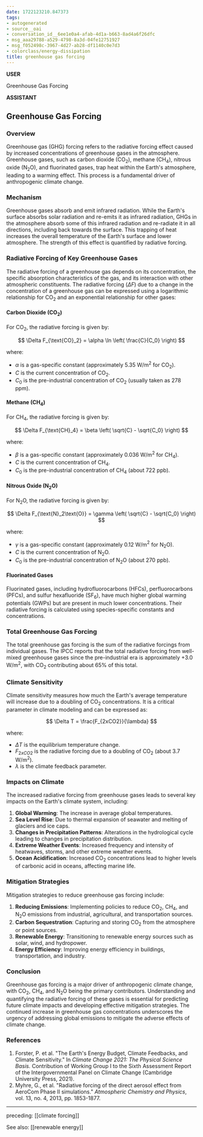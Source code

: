 ```yaml
---
date: 1722123210.847373
tags:
- autogenerated
- source__oai
- conversation_id__6ee1e0a4-afab-4d1a-b663-8ad4a6f26dfc
- msg_aaa29788-a529-4798-8a3d-04fe12751927
- msg_f052498c-3967-4d27-ab28-df1140c0e7d3
- colorclass/energy-dissipation
title: greenhouse gas forcing
---
```


**USER**

Greenhouse Gas Forcing


**ASSISTANT**

## Greenhouse Gas Forcing

### Overview

Greenhouse gas (GHG) forcing refers to the radiative forcing effect caused by increased concentrations of greenhouse gases in the atmosphere. Greenhouse gases, such as carbon dioxide (CO$_2$), methane (CH$_4$), nitrous oxide (N$_2$O), and fluorinated gases, trap heat within the Earth's atmosphere, leading to a warming effect. This process is a fundamental driver of anthropogenic climate change.

### Mechanism

Greenhouse gases absorb and emit infrared radiation. While the Earth's surface absorbs solar radiation and re-emits it as infrared radiation, GHGs in the atmosphere absorb some of this infrared radiation and re-radiate it in all directions, including back towards the surface. This trapping of heat increases the overall temperature of the Earth's surface and lower atmosphere. The strength of this effect is quantified by radiative forcing.

### Radiative Forcing of Key Greenhouse Gases

The radiative forcing of a greenhouse gas depends on its concentration, the specific absorption characteristics of the gas, and its interaction with other atmospheric constituents. The radiative forcing ($\Delta F$) due to a change in the concentration of a greenhouse gas can be expressed using a logarithmic relationship for CO$_2$ and an exponential relationship for other gases:

#### Carbon Dioxide (CO$_2$)

For CO$_2$, the radiative forcing is given by:

$$
\Delta F_{\text{CO}_2} = \alpha \ln \left( \frac{C}{C_0} \right)
$$

where:
- $\alpha$ is a gas-specific constant (approximately 5.35 W/m$^2$ for CO$_2$).
- $C$ is the current concentration of CO$_2$.
- $C_0$ is the pre-industrial concentration of CO$_2$ (usually taken as 278 ppm).

#### Methane (CH$_4$)

For CH$_4$, the radiative forcing is given by:

$$
\Delta F_{\text{CH}_4} = \beta \left( \sqrt{C} - \sqrt{C_0} \right)
$$

where:
- $\beta$ is a gas-specific constant (approximately 0.036 W/m$^2$ for CH$_4$).
- $C$ is the current concentration of CH$_4$.
- $C_0$ is the pre-industrial concentration of CH$_4$ (about 722 ppb).

#### Nitrous Oxide (N$_2$O)

For N$_2$O, the radiative forcing is given by:

$$
\Delta F_{\text{N}_2\text{O}} = \gamma \left( \sqrt{C} - \sqrt{C_0} \right)
$$

where:
- $\gamma$ is a gas-specific constant (approximately 0.12 W/m$^2$ for N$_2$O).
- $C$ is the current concentration of N$_2$O.
- $C_0$ is the pre-industrial concentration of N$_2$O (about 270 ppb).

#### Fluorinated Gases

Fluorinated gases, including hydrofluorocarbons (HFCs), perfluorocarbons (PFCs), and sulfur hexafluoride (SF$_6$), have much higher global warming potentials (GWPs) but are present in much lower concentrations. Their radiative forcing is calculated using species-specific constants and concentrations.

### Total Greenhouse Gas Forcing

The total greenhouse gas forcing is the sum of the radiative forcings from individual gases. The IPCC reports that the total radiative forcing from well-mixed greenhouse gases since the pre-industrial era is approximately +3.0 W/m$^2$, with CO$_2$ contributing about 65% of this total.

### Climate Sensitivity

Climate sensitivity measures how much the Earth's average temperature will increase due to a doubling of CO$_2$ concentrations. It is a critical parameter in climate modeling and can be expressed as:

$$
\Delta T = \frac{F_{2xCO2}}{\lambda}
$$

where:
- $\Delta T$ is the equilibrium temperature change.
- $F_{2xCO2}$ is the radiative forcing due to a doubling of CO$_2$ (about 3.7 W/m$^2$).
- $\lambda$ is the climate feedback parameter.

### Impacts on Climate

The increased radiative forcing from greenhouse gases leads to several key impacts on the Earth's climate system, including:
1. **Global Warming**: The increase in average global temperatures.
2. **Sea Level Rise**: Due to thermal expansion of seawater and melting of glaciers and ice caps.
3. **Changes in Precipitation Patterns**: Alterations in the hydrological cycle leading to changes in precipitation distribution.
4. **Extreme Weather Events**: Increased frequency and intensity of heatwaves, storms, and other extreme weather events.
5. **Ocean Acidification**: Increased CO$_2$ concentrations lead to higher levels of carbonic acid in oceans, affecting marine life.

### Mitigation Strategies

Mitigation strategies to reduce greenhouse gas forcing include:
1. **Reducing Emissions**: Implementing policies to reduce CO$_2$, CH$_4$, and N$_2$O emissions from industrial, agricultural, and transportation sources.
2. **Carbon Sequestration**: Capturing and storing CO$_2$ from the atmosphere or point sources.
3. **Renewable Energy**: Transitioning to renewable energy sources such as solar, wind, and hydropower.
4. **Energy Efficiency**: Improving energy efficiency in buildings, transportation, and industry.

### Conclusion

Greenhouse gas forcing is a major driver of anthropogenic climate change, with CO$_2$, CH$_4$, and N$_2$O being the primary contributors. Understanding and quantifying the radiative forcing of these gases is essential for predicting future climate impacts and developing effective mitigation strategies. The continued increase in greenhouse gas concentrations underscores the urgency of addressing global emissions to mitigate the adverse effects of climate change.

### References

1. Forster, P. et al. "The Earth's Energy Budget, Climate Feedbacks, and Climate Sensitivity." In *Climate Change 2021: The Physical Science Basis.* Contribution of Working Group I to the Sixth Assessment Report of the Intergovernmental Panel on Climate Change (Cambridge University Press, 2021).
2. Myhre, G., et al. "Radiative forcing of the direct aerosol effect from AeroCom Phase II simulations." *Atmospheric Chemistry and Physics*, vol. 13, no. 4, 2013, pp. 1853-1877.


---

preceding: [[climate forcing]]

See also: [[renewable energy]]
